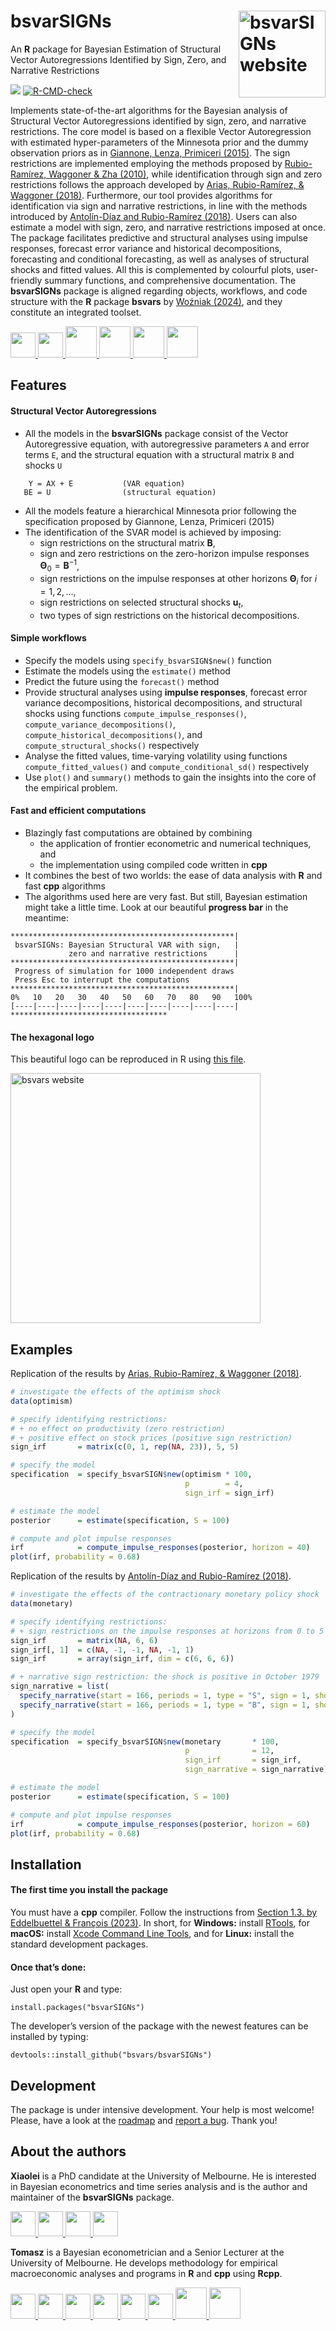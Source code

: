 
<!-- README.md is generated from README.Rmd. Please edit that file -->

# bsvarSIGNs <a href="https://bsvars.github.io/bsvarSIGNs/"><img src="man/figures/logo.png" align="right" height="139" alt="bsvarSIGNs website" /></a>

An **R** package for Bayesian Estimation of Structural Vector
Autoregressions Identified by Sign, Zero, and Narrative Restrictions

<!-- badges: start -->

[![](https://www.r-pkg.org/badges/version/bsvarSIGNs)](https://cran.r-project.org/package=bsvarSIGNs)
[![R-CMD-check](https://github.com/bsvars/bsvarSIGNs/actions/workflows/R-CMD-check.yaml/badge.svg)](https://github.com/bsvars/bsvarSIGNs/actions/workflows/R-CMD-check.yaml)
<!-- badges: end -->

Implements state-of-the-art algorithms for the Bayesian analysis of
Structural Vector Autoregressions identified by sign, zero, and
narrative restrictions. The core model is based on a flexible Vector
Autoregression with estimated hyper-parameters of the Minnesota prior
and the dummy observation priors as in [Giannone, Lenza, Primiceri
(2015)](http://doi.org/10.1162/REST_a_00483). The sign restrictions are
implemented employing the methods proposed by [Rubio-Ramírez, Waggoner &
Zha (2010)](http://doi.org/10.1111/j.1467-937X.2009.00578.x), while
identification through sign and zero restrictions follows the approach
developed by [Arias, Rubio-Ramírez, & Waggoner
(2018)](http://doi.org/10.3982/ECTA14468). Furthermore, our tool
provides algorithms for identification via sign and narrative
restrictions, in line with the methods introduced by [Antolín-Díaz and
Rubio-Ramírez (2018)](http://doi.org/10.1257/aer.20161852). Users can
also estimate a model with sign, zero, and narrative restrictions
imposed at once. The package facilitates predictive and structural
analyses using impulse responses, forecast error variance and historical
decompositions, forecasting and conditional forecasting, as well as
analyses of structural shocks and fitted values. All this is
complemented by colourful plots, user-friendly summary functions, and
comprehensive documentation. The **bsvarSIGNs** package is aligned
regarding objects, workflows, and code structure with the **R** package
**bsvars** by [Woźniak
(2024)](http://doi.org/10.32614/CRAN.package.bsvars), and they
constitute an integrated toolset.

<a href="mailto:bsvars@pm.me">
<img src="https://raw.githubusercontent.com/FortAwesome/Font-Awesome/6.x/svgs/solid/envelope.svg" width="40" height="40"/>
</a> <a href="https://github.com/bsvars/bsvarSIGNs">
<img src="https://raw.githubusercontent.com/FortAwesome/Font-Awesome/6.x/svgs/brands/github.svg" width="40" height="40"/>
</a> <a href="https://fosstodon.org/@bsvars">
<img src="https://raw.githubusercontent.com/FortAwesome/Font-Awesome/6.x/svgs/brands/mastodon.svg" width="50" height="50"/>
</a> <a href="https://bsky.app/profile/bsvars.bsky.social">
<img src="https://raw.githubusercontent.com/FortAwesome/Font-Awesome/6.x/svgs/solid/cloud.svg" width="50" height="50"/>
</a> <a href="https://x.com/bsvars">
<img src="https://raw.githubusercontent.com/FortAwesome/Font-Awesome/6.x/svgs/brands/twitter.svg" width="50" height="50"/>
</a> <a href="https://www.instagram.com/bsvarsoninsta/">
<img src="https://raw.githubusercontent.com/FortAwesome/Font-Awesome/6.x/svgs/brands/instagram.svg" width="50" height="50"/>
</a>

## Features

#### Structural Vector Autoregressions

- All the models in the **bsvarSIGNs** package consist of the Vector
  Autoregressive equation, with autoregressive parameters `A` and error
  terms `E`, and the structural equation with a structural matrix `B`
  and shocks `U`

<!-- -->

        Y = AX + E           (VAR equation)
       BE = U                (structural equation)

- All the models feature a hierarchical Minnesota prior following the
  specification proposed by Giannone, Lenza, Primiceri (2015)
- The identification of the SVAR model is achieved by imposing:
  - sign restrictions on the structural matrix $\mathbf{B}$,
  - sign and zero restrictions on the zero-horizon impulse responses
    $\mathbf{\Theta}_0 = \mathbf{B}^{-1}$,
  - sign restrictions on the impulse responses at other horizons
    $\mathbf{\Theta}_i$ for $i = 1, 2, \ldots$,
  - sign restrictions on selected structural shocks $\mathbf{u}_t$,
  - two types of sign restrictions on the historical decompositions.

#### Simple workflows

- Specify the models using `specify_bsvarSIGN$new()` function
- Estimate the models using the `estimate()` method
- Predict the future using the `forecast()` method
- Provide structural analyses using **impulse responses**, forecast
  error variance decompositions, historical decompositions, and
  structural shocks using functions `compute_impulse_responses()`,
  `compute_variance_decompositions()`,
  `compute_historical_decompositions()`, and
  `compute_structural_shocks()` respectively
- Analyse the fitted values, time-varying volatility using functions
  `compute_fitted_values()` and `compute_conditional_sd()` respectively
- Use `plot()` and `summary()` methods to gain the insights into the
  core of the empirical problem.

#### Fast and efficient computations

- Blazingly fast computations are obtained by combining
  - the application of frontier econometric and numerical techniques,
    and
  - the implementation using compiled code written in **cpp**
- It combines the best of two worlds: the ease of data analysis with
  **R** and fast **cpp** algorithms
- The algorithms used here are very fast. But still, Bayesian estimation
  might take a little time. Look at our beautiful **progress bar** in
  the meantime:

<!-- -->

    **************************************************|
     bsvarSIGNs: Bayesian Structural VAR with sign,   |
                 zero and narrative restrictions      |
    **************************************************|
     Progress of simulation for 1000 independent draws
     Press Esc to interrupt the computations
    **************************************************|
    0%   10   20   30   40   50   60   70   80   90   100%
    [----|----|----|----|----|----|----|----|----|----|
    ***********************************

#### The hexagonal logo

This beautiful logo can be reproduced in R using [this
file](https://github.com/donotdespair/naklejki/blob/master/bsvarSIGNs/bsvarSIGNs.R).

<p>
</p>
<a href="https://bsvars.github.io/bsvarSIGNs/"><img src="man/figures/logo.png" height="400" alt="bsvars website" /></a>
<p>
</p>

## Examples

Replication of the results by [Arias, Rubio-Ramírez, & Waggoner
(2018)](http://doi.org/10.3982/ECTA14468).

``` r
# investigate the effects of the optimism shock
data(optimism)

# specify identifying restrictions:
# + no effect on productivity (zero restriction)
# + positive effect on stock prices (positive sign restriction)
sign_irf       = matrix(c(0, 1, rep(NA, 23)), 5, 5)

# specify the model
specification  = specify_bsvarSIGN$new(optimism * 100,
                                       p        = 4,
                                       sign_irf = sign_irf)

# estimate the model
posterior      = estimate(specification, S = 100)

# compute and plot impulse responses
irf            = compute_impulse_responses(posterior, horizon = 40)
plot(irf, probability = 0.68)
```

Replication of the results by [Antolín-Díaz and Rubio-Ramírez
(2018)](http://doi.org/10.1257/aer.20161852).

``` r
# investigate the effects of the contractionary monetary policy shock
data(monetary)

# specify identifying restrictions:
# + sign restrictions on the impulse responses at horizons from 0 to 5
sign_irf       = matrix(NA, 6, 6)
sign_irf[, 1]  = c(NA, -1, -1, NA, -1, 1)
sign_irf       = array(sign_irf, dim = c(6, 6, 6))

# + narrative sign restriction: the shock is positive in October 1979
sign_narrative = list(
  specify_narrative(start = 166, periods = 1, type = "S", sign = 1, shock = 1),
  specify_narrative(start = 166, periods = 1, type = "B", sign = 1, shock = 1, var = 6)
)

# specify the model
specification  = specify_bsvarSIGN$new(monetary       * 100,
                                       p              = 12,
                                       sign_irf       = sign_irf,
                                       sign_narrative = sign_narrative)

# estimate the model
posterior      = estimate(specification, S = 100)

# compute and plot impulse responses
irf            = compute_impulse_responses(posterior, horizon = 60)
plot(irf, probability = 0.68)
```

## Installation

#### The first time you install the package

You must have a **cpp** compiler. Follow the instructions from [Section
1.3. by Eddelbuettel & François
(2023)](https://cran.r-project.org/package=Rcpp/vignettes/Rcpp-FAQ.pdf).
In short, for **Windows:** install
[RTools](https://CRAN.R-project.org/bin/windows/Rtools/), for **macOS:**
install [Xcode Command Line
Tools](https://www.freecodecamp.org/news/install-xcode-command-line-tools/),
and for **Linux:** install the standard development packages.

#### Once that’s done:

Just open your **R** and type:

    install.packages("bsvarSIGNs")

The developer’s version of the package with the newest features can be
installed by typing:

    devtools::install_github("bsvars/bsvarSIGNs")

## Development

The package is under intensive development. Your help is most welcome!
Please, have a look at the
[roadmap](https://github.com/bsvars/bsvarSIGNs/milestones) and [report a
bug](https://github.com/bsvars/bsvarSIGNs/issues). Thank you!

## About the authors

**Xiaolei** is a PhD candidate at the University of Melbourne. He is
interested in Bayesian econometrics and time series analysis and is the
author and maintainer of the **bsvarSIGNs** package.

<a href="mailto:adamwang15@gmail.com">
<img src="https://raw.githubusercontent.com/FortAwesome/Font-Awesome/6.x/svgs/solid/envelope.svg" width="40" height="40"/>
</a> <a href="https://github.com/adamwang15">
<img src="https://raw.githubusercontent.com/FortAwesome/Font-Awesome/6.x/svgs/brands/github.svg" width="40" height="40"/>
</a> <a href="https://orcid.org/0009-0005-6192-9061">
<img src="https://raw.githubusercontent.com/FortAwesome/Font-Awesome/6.x/svgs/brands/orcid.svg" width="40" height="40"/>
</a> <a href="https://www.linkedin.com/in/xiaolei-adam-wang/">
<img src="https://raw.githubusercontent.com/FortAwesome/Font-Awesome/6.x/svgs/brands/linkedin.svg" width="40" height="40"/>
</a>

**Tomasz** is a Bayesian econometrician and a Senior Lecturer at the
University of Melbourne. He develops methodology for empirical
macroeconomic analyses and programs in **R** and **cpp** using **Rcpp**.

<a href="mailto:twozniak@unimelb.edu.au">
<img src="https://raw.githubusercontent.com/FortAwesome/Font-Awesome/6.x/svgs/solid/envelope.svg" width="40" height="40"/>
</a> <a href="https://github.com/donotdespair">
<img src="https://raw.githubusercontent.com/FortAwesome/Font-Awesome/6.x/svgs/brands/github.svg" width="40" height="40"/>
</a> <a href="https://orcid.org/0000-0003-2212-2378">
<img src="https://raw.githubusercontent.com/FortAwesome/Font-Awesome/6.x/svgs/brands/orcid.svg" width="40" height="40"/>
</a> <a href="https://www.linkedin.com/in/tomaszwwozniak">
<img src="https://raw.githubusercontent.com/FortAwesome/Font-Awesome/6.x/svgs/brands/linkedin.svg" width="40" height="40"/>
</a> <a href="http://scholar.google.com/citations?user=2uWpFrYAAAAJ&hl">
<img src="https://raw.githubusercontent.com/FortAwesome/Font-Awesome/6.x/svgs/brands/google.svg" width="40" height="40"/>
</a> <a href="https://arxiv.org/a/wozniak_t_1">
<img src="https://raw.githubusercontent.com/FortAwesome/Font-Awesome/6.x/svgs/solid/circle-xmark.svg" width="40" height="40"/>
</a> <a href="https://fosstodon.org/@tomaszwozniak">
<img src="https://raw.githubusercontent.com/FortAwesome/Font-Awesome/6.x/svgs/brands/mastodon.svg" width="50" height="50"/>
</a> <a href="https://bsky.app/profile/tomaszwozniak.bsky.social">
<img src="https://raw.githubusercontent.com/FortAwesome/Font-Awesome/6.x/svgs/solid/cloud.svg" width="50" height="50"/>
</a>
